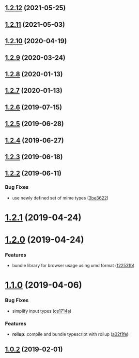 ## [1.2.12](https://github.com/pascaliske/mime-types/compare/v1.2.11...v1.2.12) (2021-05-25)



## [1.2.11](https://github.com/pascaliske/mime-types/compare/v1.2.10...v1.2.11) (2021-05-03)



## [1.2.10](https://github.com/pascaliske/mime-types/compare/v1.2.9...v1.2.10) (2020-04-19)



## [1.2.9](https://github.com/pascaliske/mime-types/compare/v1.2.8...v1.2.9) (2020-03-24)



## [1.2.8](https://github.com/pascaliske/mime-types/compare/v1.2.7...v1.2.8) (2020-01-13)



## [1.2.7](https://github.com/pascaliske/mime-types/compare/v1.2.6...v1.2.7) (2020-01-13)



## [1.2.6](https://github.com/pascaliske/mime-types/compare/v1.2.5...v1.2.6) (2019-07-15)



## [1.2.5](https://github.com/pascaliske/mime-types/compare/v1.2.4...v1.2.5) (2019-06-28)



## [1.2.4](https://github.com/pascaliske/mime-types/compare/v1.2.3...v1.2.4) (2019-06-27)



## [1.2.3](https://github.com/pascaliske/mime-types/compare/v1.2.2...v1.2.3) (2019-06-18)



## [1.2.2](https://github.com/pascaliske/mime-types/compare/v1.2.1...v1.2.2) (2019-06-11)


### Bug Fixes

* use newly defined set of mime types ([3be3622](https://github.com/pascaliske/mime-types/commit/3be3622))



# [1.2.1](https://github.com/pascaliske/mime-types/compare/v1.2.0...v1.2.1) (2019-04-24)



# [1.2.0](https://github.com/pascaliske/mime-types/compare/v1.1.0...v1.2.0) (2019-04-24)


### Features

* bundle library for browser usage using umd format ([f22531b](https://github.com/pascaliske/mime-types/commit/f22531b))



# [1.1.0](https://github.com/pascaliske/mime-types/compare/v1.0.2...v1.1.0) (2019-04-06)


### Bug Fixes

* simplify input types ([ce1714a](https://github.com/pascaliske/mime-types/commit/ce1714a))


### Features

* **rollup:** compile and bundle typescript with rollup ([a02f1fe](https://github.com/pascaliske/mime-types/commit/a02f1fe))



## [1.0.2](https://github.com/pascaliske/mime-types/compare/v1.0.1...v1.0.2) (2019-02-01)




